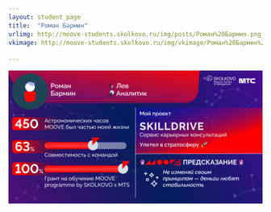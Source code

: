 ```yaml
---
layout: student_page
title:  "Роман Бармин"
urlimg: http://moove-students.skolkovo.ru/img/posts/Роман%20Бармин.png
vkimage: http://moove-students.skolkovo.ru/img/vkimage/Роман%20Бармин%20для%20Вк.png

---
```

<img class="img-fluid" src="/img/posts/Роман Бармин.png" alt="moove-2">
